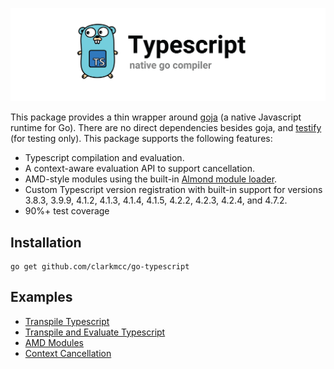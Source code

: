 ![](assets/banner.png)

This package provides a thin wrapper around [goja](https://github.com/dop251/goja) (a native Javascript runtime for Go). There are no direct dependencies besides goja, and [testify](https://github.com/stretchr/testify) (for testing only). This package supports the following features:
* Typescript compilation and evaluation.
* A context-aware evaluation API to support cancellation.
* AMD-style modules using the built-in [Almond module loader](https://github.com/requirejs/almond).
* Custom Typescript version registration with built-in support for versions 3.8.3, 3.9.9, 4.1.2, 4.1.3, 4.1.4, 4.1.5, 4.2.2, 4.2.3, 4.2.4, and 4.7.2.
* 90%+ test coverage

## Installation

    go get github.com/clarkmcc/go-typescript

## Examples
* [Transpile Typescript](examples/typescript_test.go)
* [Transpile and Evaluate Typescript](examples/typescript_evaluate_test.go)
* [AMD Modules](examples/typescript_amd_modules_test.go)
* [Context Cancellation](examples/typescript_context_test.go)